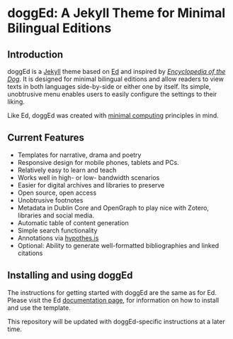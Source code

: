 # doggEd: A Jekyll Theme for Minimal Bilingual Editions

<!--
![Sample Ed screenshot](https://github.com/minicomp/ed/blob/master/assets/screenshot-home.png)
-->

## Introduction

doggEd is a [Jekyll](https://jekyllrb.com/) theme based on [Ed](http://minicomp.github.io/ed) 
and inspired by [*Encyclopedia of the Dog*](encyclopediaofthedog.com). It is designed for minimal bilingual editions and allow readers to view texts in both languages side-by-side or either one by itself. Its simple, unobtrusive menu enables users to easily configure the settings to their liking.

Like Ed, doggEd was created with [minimal computing](http://go-dh.github.io/mincomp/) 
principles in mind.


## Current Features

- Templates for narrative, drama and poetry
- Responsive design for mobile phones, tablets and PCs.
- Relatively easy to learn and teach
- Works well in high- or low- bandwidth scenarios
- Easier for digital archives and libraries to preserve
- Open source, open access
- Unobtrusive footnotes
- Metadata in Dublin Core and OpenGraph to play nice with Zotero, libraries and social media.
- Automatic table of content generation
- Simple search functionality
- Annotations via [hypothes.is](https://hypothes.is/)
- Optional: Ability to generate well-formatted bibliographies and linked citations


## Installing and using doggEd

The instructions for getting started with doggEd are the same as
for Ed. Please visit the Ed [documentation page](http://minicomp.github.io/ed/documentation),
for information on how to install and use the template.

This repository will be updated with doggEd-specific instructions
at a later time.
